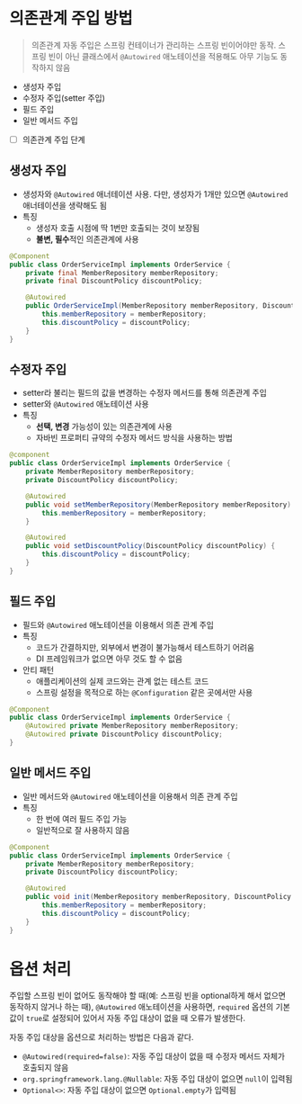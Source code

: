 # 의존관계 주입 방법
> 의존관계 자동 주입은 스프링 컨테이너가 관리하는 스프링 빈이어야만 동작. 스프링 빈이 아닌 클래스에서 `@Autowired` 애노테이션을 적용해도 아무 기능도 동작하지 않음

* 생성자 주입
* 수정자 주입(setter 주입)
* 필드 주입
* 일반 메서드 주입
- [ ] 의존관계 주입 단계

## 생성자 주입
* 생성자와 `@Autowired` 애너테이션 사용. 다만, 생성자가 1개만 있으면 `@Autowired` 애너테이션을 생략해도 됨
* 특징
    * 생성자 호출 시점에 딱 1번만 호출되는 것이 보장됨
    * **불변, 필수**적인 의존관계에 사용
```java
@Component
public class OrderServiceImpl implements OrderService {
    private final MemberRepository memberRepository;
    private final DiscountPolicy discountPolicy;

    @Autowired
    public OrderServiceImpl(MemberRepository memberRepository, DiscountPolicy discountPolicy) {
        this.memberRepository = memberRepository;
        this.discountPolicy = discountPolicy;
    }
}
```

## 수정자 주입
* setter라 불리는 필드의 값을 변경하는 수정자 메서드를 통해 의존관계 주입
* setter와 `@Autowired` 애노테이션 사용
* 특징
    * **선택, 변경** 가능성이 있는 의존관계에 사용
    * 자바빈 프로퍼티 규약의 수정자 메서드 방식을 사용하는 방법
```java
@component
public class OrderServiceImpl implements OrderService {
    private MemberRepository memberRepository;
    private DiscountPolicy discountPolicy;

    @Autowired
    public void setMemberRepository(MemberRepository memberRepository) {
        this.memberRepository = memberRepository;
    }

    @Autowired
    public void setDiscountPolicy(DiscountPolicy discountPolicy) {
        this.discountPolicy = discountPolicy;
    }
}
```

## 필드 주입
* 필드와 `@Autowired` 애노테이션을 이용해서 의존 관계 주입
* 특징
    * 코드가 간결하지만, 외부에서 변경이 불가능해서 테스트하기 어려움
    * DI 프레임워크가 없으면 아무 것도 할 수 없음
* 안티 패턴
    * 애플리케이션의 실제 코드와는 관계 없는 테스트 코드
    * 스프링 설정을 목적으로 하는 `@Configuration` 같은 곳에서만 사용
```java
@Component
public class OrderServiceImpl implements OrderService {
    @Autowired private MemberRepository memberRepository;
    @Autowired private DiscountPolicy discountPolicy;
}
```

## 일반 메서드 주입
* 일반 메서드와 `@Autowired` 애노테이션을 이용해서 의존 관계 주입
* 특징
    * 한 번에 여러 필드 주입 가능
    * 일반적으로 잘 사용하지 않음
```java
@Component
public class OrderServiceImpl implements OrderService {
    private MemberRepository memberRepository;
    private DiscountPolicy discountPolicy;

    @Autowired
    public void init(MemberRepository memberRepository, DiscountPolicy discountPolicy) {
        this.memberRepository = memberRepository;
        this.discountPolicy = discountPolicy;
    }
}
```

# 옵션 처리

주입할 스프링 빈이 없어도 동작해야 할 때(예: 스프링 빈을 optional하게 해서 없으면 동작하지 않거나 하는 때), `@Autowired` 애노테이션을 사용하면,
`required` 옵션의 기본 값이 `true`로 설정되어 있어서 자동 주입 대상이 없을 때 오류가 발생한다.

자동 주입 대상을 옵션으로 처리하는 방법은 다음과 같다.
* `@Autowired(required=false)`: 자동 주입 대상이 없을 때 수정자 메서드 자체가 호출되지 않음
* `org.springframework.lang.@Nullable`: 자동 주입 대상이 없으면 `null`이 입력됨
* `Optional<>`: 자동 주입 대상이 없으면 `Optional.empty`가 입력됨
